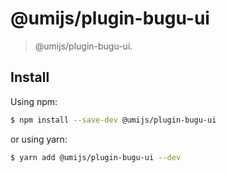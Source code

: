 # @umijs/plugin-bugu-ui

> @umijs/plugin-bugu-ui.

## Install

Using npm:

```bash
$ npm install --save-dev @umijs/plugin-bugu-ui
```

or using yarn:

```bash
$ yarn add @umijs/plugin-bugu-ui --dev
```
